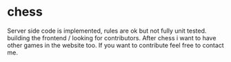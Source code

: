 chess
=====
Server side code is implemented, rules are ok but not fully unit tested.
building the frontend / looking for contributors. After chess i want to have other
games in the website too. If you want to contribute feel free to contact me.